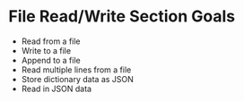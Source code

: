 # File Read/Write Section Goals
- Read from a file
- Write to a file
- Append to a file
- Read multiple lines from a file
- Store dictionary data as JSON
- Read in JSON data
